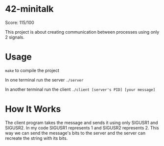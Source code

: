 # 42-minitalk

Score: 115/100

This project is about creating communication between processes using only 2 signals.

# Usage

`make` to compile the project

In one terminal run the server `./server`

In another terminal run the client `./client [server's PID] [your message]`

# How It Works

The client program takes the message and sends it using only SIGUSR1 and SIGUSR2. In my code SIGUSR1 represents 1 and SIGUSR2 represents 2. This way we can send the message's bits to the server and the server can recreate the string with its bits.
